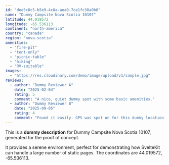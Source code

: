 ```yaml
---
id: "dee5c8c5-b5e9-4c8a-aea0-7ce1fc38a0b8"
name: "Dummy Campsite Nova Scotia 10107"
latitude: 44.019572
longitude: -65.536113
continent: "north-america"
country: "canada"
region: "nova-scotia"
amenities:
  - "fire-pit"
  - "tent-only"
  - "picnic-table"
  - "hiking"
  - "RV-suitable"
images:
  - "https://res.cloudinary.com/demo/image/upload/v1/sample.jpg"
reviews:
  - author: "Dummy Reviewer A"
    date: "2025-02-04"
    rating: 5
    comment: "A nice, quiet dummy spot with some basic amenities."
  - author: "Dummy Reviewer B"
    date: "2025-09-05"
    rating: 4
    comment: "Found it easily. GPS was spot on for this dummy location."
---
```


This is a **dummy description** for Dummy Campsite Nova Scotia 10107, generated for the proof of concept.

It provides a serene environment, perfect for demonstrating how SvelteKit can handle a large number of static pages. The coordinates are 44.019572, -65.536113.
